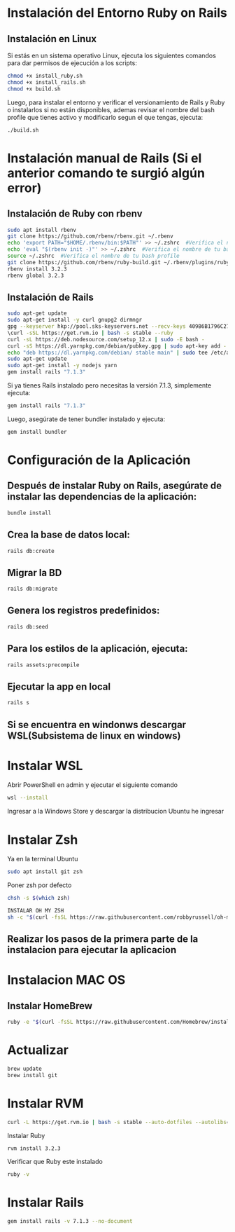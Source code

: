 # Instalación del Entorno Ruby on Rails

## Instalación en Linux

Si estás en un sistema operativo Linux, ejecuta los siguientes comandos para dar permisos de ejecución a los scripts:

```bash
chmod +x install_ruby.sh
chmod +x install_rails.sh
chmod +x build.sh
```

Luego, para instalar el entorno y verificar el versionamiento de Rails y Ruby o instalarlos si no están disponibles, ademas revisar el nombre del bash profile que tienes activo y modificarlo segun el que tengas, ejecuta:

```bash
./build.sh
```

# Instalación manual de Rails (Si el anterior comando te surgió algún error)

## Instalación de Ruby con rbenv

```bash
sudo apt install rbenv
git clone https://github.com/rbenv/rbenv.git ~/.rbenv
echo 'export PATH="$HOME/.rbenv/bin:$PATH"' >> ~/.zshrc  #Verifica el nombre de tu bash profile
echo 'eval "$(rbenv init -)"' >> ~/.zshrc  #Verifica el nombre de tu bash profile
source ~/.zshrc  #Verifica el nombre de tu bash profile
git clone https://github.com/rbenv/ruby-build.git ~/.rbenv/plugins/ruby-build
rbenv install 3.2.3
rbenv global 3.2.3
```

## Instalación de Rails

```bash
sudo apt-get update
sudo apt-get install -y curl gnupg2 dirmngr
gpg --keyserver hkp://pool.sks-keyservers.net --recv-keys 409B6B1796C275462A1703113804BB82D39DC0E3 7D2BAF1CF37B13E2069D6956105BD0E739499BDB
\curl -sSL https://get.rvm.io | bash -s stable --ruby
curl -sL https://deb.nodesource.com/setup_12.x | sudo -E bash -
curl -sS https://dl.yarnpkg.com/debian/pubkey.gpg | sudo apt-key add -
echo "deb https://dl.yarnpkg.com/debian/ stable main" | sudo tee /etc/apt/sources.list.d/yarn.list
sudo apt-get update
sudo apt-get install -y nodejs yarn
gem install rails "7.1.3"
```

Si ya tienes Rails instalado pero necesitas la versión 7.1.3, simplemente ejecuta:

```bash
gem install rails "7.1.3"
```

Luego, asegúrate de tener bundler instalado y ejecuta:
```bash
gem install bundler
```

# Configuración de la Aplicación

## Después de instalar Ruby on Rails, asegúrate de instalar las dependencias de la aplicación:

```bash
bundle install
```

## Crea la base de datos local:
```bash
rails db:create
```

## Migrar la BD
```bash
rails db:migrate
```

## Genera los registros predefinidos:
```bash
rails db:seed
```

## Para los estilos de la aplicación, ejecuta:
```bash
rails assets:precompile
```

## Ejecutar la app en local
```bash
rails s
```

## Si se encuentra en windonws descargar WSL(Subsistema de linux en windows)

# Instalar WSL

Abrir PowerShell en admin y ejecutar el siguiente comando
```bash
wsl --install
```

Ingresar a la Windows Store y descargar la distribucion Ubuntu he ingresar

# Instalar Zsh

Ya en la terminal Ubuntu 
```bash
sudo apt install git zsh
```

Poner zsh por defecto
```bash
chsh -s $(which zsh)
```

```bash
INSTALAR OH MY ZSH
sh -c "$(curl -fsSL https://raw.githubusercontent.com/robbyrussell/oh-my-zsh/master/tools/install.sh)"
```

## Realizar los pasos de la primera parte de la instalacion para ejecutar la aplicacion

# Instalacion MAC OS

## Instalar HomeBrew

```bash
ruby -e "$(curl -fsSL https://raw.githubusercontent.com/Homebrew/install/master/install)"
```

# Actualizar 

```bash
brew update
brew install git
```

# Instalar RVM
```bash
curl -L https://get.rvm.io | bash -s stable --auto-dotfiles --autolibs=enable --rails
```
Instalar Ruby 
```bash
rvm install 3.2.3
```
Verificar que Ruby este instalado
```bash
ruby -v
```

# Instalar Rails 
```bash
gem install rails -v 7.1.3 --no-document
```
